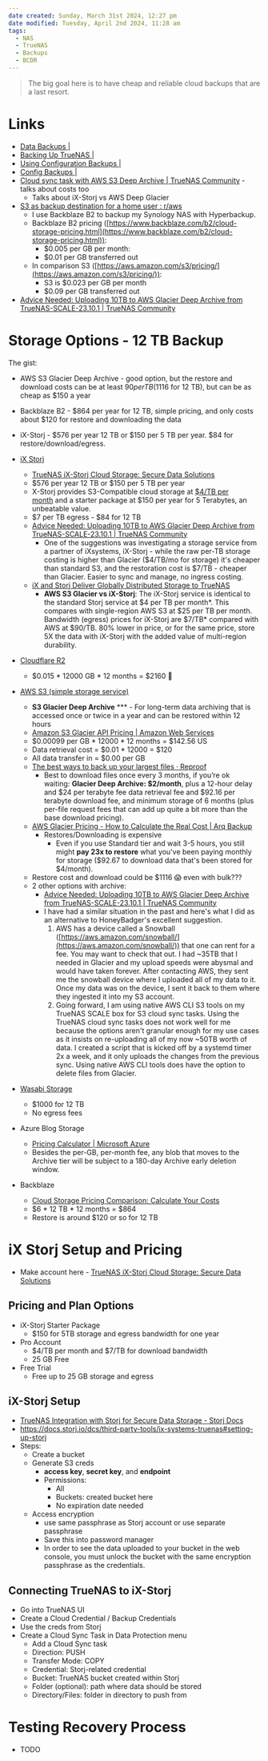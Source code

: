 ```yaml
---
date created: Sunday, March 31st 2024, 12:27 pm
date modified: Tuesday, April 2nd 2024, 11:28 am
tags:
  - NAS
  - TrueNAS
  - Backups
  - BCDR
---
```


> The big goal here is to have cheap and reliable cloud backups that are a last resort.
# Links
- [Data Backups |](https://www.truenas.com/docs/core/gettingstarted/databackups/)
- [Backing Up TrueNAS |](https://www.truenas.com/docs/scale/23.10/gettingstarted/configure/setupbackupscale/)
- [Using Configuration Backups |](https://www.truenas.com/docs/core/coretutorials/systemconfiguration/usingconfigurationbackups/)
- [Config Backups |](https://www.truenas.com/docs/truecommand/userguide/systemmanagement/singlesystem/configbackups/)
- [Cloud sync task with AWS S3 Deep Archive | TrueNAS Community](https://www.truenas.com/community/threads/cloud-sync-task-with-aws-s3-deep-archive.108157/) - talks about costs too
	- Talks about iX-Storj vs AWS Deep Glacier
- [S3 as backup destination for a home user : r/aws](https://www.reddit.com/r/aws/comments/oikkh8/s3_as_backup_destination_for_a_home_user/) 
	- I use Backblaze B2 to backup my Synology NAS with Hyperbackup.
	- Backblaze B2 pricing ([https://www.backblaze.com/b2/cloud-storage-pricing.html](https://www.backblaze.com/b2/cloud-storage-pricing.html)):
		- $0.005 per GB per month:
		- $0.01 per GB transferred out
	- In comparison S3 ([https://aws.amazon.com/s3/pricing/](https://aws.amazon.com/s3/pricing/)):
		- S3 is $0.023 per GB per month
		- $0.09 per GB transferred out
- [Advice Needed: Uploading 10TB to AWS Glacier Deep Archive from TrueNAS-SCALE-23.10.1 | TrueNAS Community](https://www.truenas.com/community/threads/advice-needed-uploading-10tb-to-aws-glacier-deep-archive-from-truenas-scale-23-10-1.115646/#:~:text=One%20of%20the%20suggestions%20was,and%20manage%2C%20no%20ingress%20costing.)
# Storage Options - 12 TB Backup
The gist:
- AWS S3 Glacier Deep Archive - good option, but the restore and download costs can be at least $90 per TB ($1116 for 12 TB), but can be as cheap as $150 a year
- Backblaze B2 - $864 per year for 12 TB, simple pricing, and only costs about $120 for restore and downloading the data
- iX-Storj - $576 per year 12 TB or $150 per 5 TB per year. $84 for restore/download/egress. 

- [iX Storj](https://www.truenas.com/ix-storj/)
	- [TrueNAS iX-Storj Cloud Storage: Secure Data Solutions](https://www.truenas.com/ix-storj/) 
	-  $576 per year 12 TB or $150 per 5 TB per year
	- X-Storj provides S3-Compatible cloud storage at [$4/TB per month](https://www.storj.io/pricing) and a starter package at $150 per year for 5 Terabytes, an unbeatable value.
	- $7 per TB egress - $84 for 12 TB
	- [Advice Needed: Uploading 10TB to AWS Glacier Deep Archive from TrueNAS-SCALE-23.10.1 | TrueNAS Community](https://www.truenas.com/community/threads/advice-needed-uploading-10tb-to-aws-glacier-deep-archive-from-truenas-scale-23-10-1.115646/#:~:text=One%20of%20the%20suggestions%20was,and%20manage%2C%20no%20ingress%20costing.)
		- One of the suggestions was investigating a storage service from a partner of iXsystems, iX-Storj - while the raw per-TB storage costing is higher than Glacier ($4/TB/mo for storage) it's cheaper than standard S3, and the restoration cost is $7/TB - cheaper than Glacier. Easier to sync and manage, no ingress costing.
	- [iX and Storj Deliver Globally Distributed Storage to TrueNAS](https://www.ixsystems.com/blog/ix-and-storj-deliver-globally-distributed-storage-to-truenas/)
		- **AWS S3 Glacier vs iX-Storj**: The iX-Storj service is identical to the standard Storj service at $4 per TB per month*. This compares with single-region AWS S3 at $25 per TB per month. Bandwidth (egress) prices for iX-Storj are $7/TB* compared with AWS at $90/TB. 80% lower in price, or for the same price, store 5X the data with iX-Storj with the added value of multi-region durability.
- [Cloudflare R2](https://www.cloudflare.com/developer-platform/r2/)
	- $0.015 * 12000 GB * 12 months = $2160 😬
- [AWS S3 (simple storage service)](https://aws.amazon.com/s3/pricing/)
	- **S3 Glacier Deep Archive** *** - For long-term data archiving that is accessed once or twice in a year and can be restored within 12 hours 
	- [Amazon S3 Glacier API Pricing | Amazon Web Services](https://aws.amazon.com/s3/glacier/pricing/)
	- $0.00099 per GB * 12000 * 12 months = $142.56 US
	- Data retrieval cost = $0.01 * 12000 = $120
	- All data transfer in = $0.00 per GB
	- [The best ways to back up your largest files · Reproof](https://www.reproof.app/blog/s3-vs-backblaze-vs-google-cloud)
		- Best to download files once every 3 months, if you’re ok waiting: **Glacier Deep Archive: $2/month**, plus a 12-hour delay and $24 per terabyte fee data retrieval fee and $92.16 per terabyte download fee, and minimum storage of 6 months (plus per-file request fees that can add up quite a bit more than the base download pricing).
	- [AWS Glacier Pricing - How to Calculate the Real Cost | Arq Backup](https://www.arqbackup.com/aws-glacier-pricing.html)
		- Restores/Downloading is expensive
			- Even if you use Standard tier and wait 3-5 hours, you still might **pay 23x to restore** what you've been paying monthly for storage ($92.67 to download data that's been stored for $4/month).
	- Restore cost and download could be $1116 😱 even with bulk???
	- 2 other options with archive:
		- [Advice Needed: Uploading 10TB to AWS Glacier Deep Archive from TrueNAS-SCALE-23.10.1 | TrueNAS Community](https://www.truenas.com/community/threads/advice-needed-uploading-10tb-to-aws-glacier-deep-archive-from-truenas-scale-23-10-1.115646/#:~:text=One%20of%20the%20suggestions%20was,and%20manage%2C%20no%20ingress%20costing.)
		- I have had a similar situation in the past and here's what I did as an alternative to HoneyBadger's excellent suggestion.  
			1. AWS has a device called a Snowball ([https://aws.amazon.com/snowball/](https://aws.amazon.com/snowball/)) that one can rent for a fee. You may want to check that out. I had ~35TB that I needed in Glacier and my upload speeds were abysmal and would have taken forever. After contacting AWS, they sent me the snowball device where I uploaded all of my data to it. Once my data was on the device, I sent it back to them where they ingested it into my S3 account. 
			2. Going forward, I am using native AWS CLI S3 tools on my TrueNAS SCALE box for S3 cloud sync tasks. Using the TrueNAS cloud sync tasks does not work well for me because the options aren't granular enough for my use cases as it insists on re-uploading all of my now ~50TB worth of data. I created a script that is kicked off by a systemd timer 2x a week, and it only uploads the changes from the previous sync. Using native AWS CLI tools does have the option to delete files from Glacier.
- [Wasabi Storage](https://wasabi.com/cloud-storage-pricing/#three-info)
	- $1000 for 12 TB
	- No egress fees
- Azure Blog Storage
	- [Pricing Calculator | Microsoft Azure](https://azure.microsoft.com/en-gb/pricing/calculator/)
	- Besides the per-GB, per-month fee, any blob that moves to the Archive tier will be subject to a 180-day Archive early deletion window.
- Backblaze
	- [Cloud Storage Pricing Comparison: Calculate Your Costs](https://www.backblaze.com/cloud-storage/pricing) 
	- $6 * 12 TB * 12 months = $864
	- Restore is around $120 or so for 12 TB
# iX Storj Setup and Pricing
- Make account here - [TrueNAS iX-Storj Cloud Storage: Secure Data Solutions](https://www.truenas.com/ix-storj/) 
## Pricing and Plan Options
- iX-Storj Starter Package
	- $150 for 5TB storage and egress bandwidth for one year
- Pro Account
	- $4/TB per month and $7/TB for download bandwidth 
	- 25 GB Free
- Free Trial 
	- Free up to 25 GB storage and egress 
## iX-Storj Setup
- [TrueNAS Integration with Storj for Secure Data Storage - Storj Docs](https://docs.storj.io/dcs/third-party-tools/ix-systems-truenas) 
- https://docs.storj.io/dcs/third-party-tools/ix-systems-truenas#setting-up-storj
- Steps:
	- Create a bucket
	- Generate S3 creds
		- **access key**, **secret key**, and **endpoint**
		- Permissions:
			- All
			- Buckets: created bucket here
			- No expiration date needed
	- Access encryption
		- use same passphrase as Storj account or use separate passphrase
		- Save this into password manager
		- In order to see the data uploaded to your bucket in the web console, you must unlock the bucket with the same encryption passphrase as the credentials.
## Connecting TrueNAS to iX-Storj 
- Go into TrueNAS UI
- Create a Cloud Credential / Backup Credentials
- Use the creds from Storj
- Create a Cloud Sync Task in Data Protection menu
	- Add a Cloud Sync task
	- Direction: PUSH
	- Transfer Mode: COPY
	- Credential: Storj-related credential
	- Bucket: TrueNAS bucket created within Storj
	- Folder (optional): path where data should be stored
	- Directory/Files: folder in directory to push from
# Testing Recovery Process
- TODO